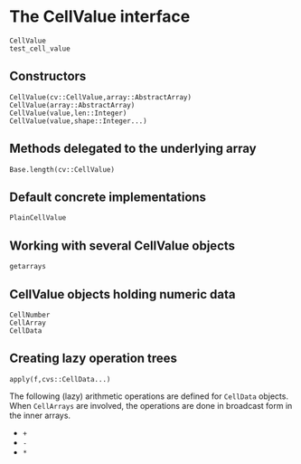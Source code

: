 
# The CellValue interface

```@docs
CellValue
test_cell_value
```

## Constructors

```@docs
CellValue(cv::CellValue,array::AbstractArray)
CellValue(array::AbstractArray)
CellValue(value,len::Integer)
CellValue(value,shape::Integer...)
```

## Methods delegated to the underlying array

```@docs
Base.length(cv::CellValue)
```

## Default concrete implementations

```@docs
PlainCellValue
```

## Working with several CellValue objects

```@docs
getarrays
```
## CellValue objects holding numeric data

```@docs
CellNumber
CellArray
CellData
```
## Creating lazy operation trees

```@docs
apply(f,cvs::CellData...)
```
The following (lazy) arithmetic operations are defined for `CellData` objects. When `CellArrays` are involved, the operations are done in broadcast form in the inner arrays.

- `+`
- `-`
- `*`

